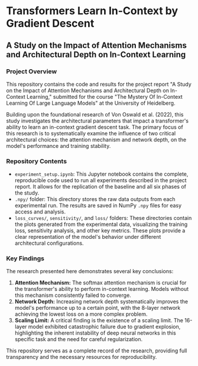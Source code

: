 # Transformers Learn In-Context by Gradient Descent

## A Study on the Impact of Attention Mechanisms and Architectural Depth on In-Context Learning

### **Project Overview**

This repository contains the code and results for the project report "A Study on the Impact of Attention Mechanisms and Architectural Depth on In-Context Learning," submitted for the course "The Mystery Of In-Context Learning Of Large Language Models" at the University of Heidelberg.

Building upon the foundational research of Von Oswald et al. (2022), this study investigates the architectural parameters that impact a transformer's ability to learn an in-context gradient descent task. The primary focus of this research is to systematically examine the influence of two critical architectural choices: the attention mechanism and network depth, on the model's performance and training stability.

### **Repository Contents**

* `experiment_setup.ipynb`: This Jupyter notebook contains the complete, reproducible code used to run all experiments described in the project report. It allows for the replication of the baseline and all six phases of the study.
* `.npy/` folder: This directory stores the raw data outputs from each experimental run. The results are saved in NumPy `.npy` files for easy access and analysis.
* `loss_curves/`, `sensitivity/`, and `loss/` folders: These directories contain the plots generated from the experimental data, visualizing the training loss, sensitivity analysis, and other key metrics. These plots provide a clear representation of the model's behavior under different architectural configurations.

### **Key Findings**

The research presented here demonstrates several key conclusions:

1.  **Attention Mechanism:** The softmax attention mechanism is crucial for the transformer's ability to perform in-context learning. Models without this mechanism consistently failed to converge.
2.  **Network Depth:** Increasing network depth systematically improves the model's performance up to a certain point, with the 8-layer network achieving the lowest loss on a more complex problem.
3.  **Scaling Limit:** A critical finding is the existence of a scaling limit. The 16-layer model exhibited catastrophic failure due to gradient explosion, highlighting the inherent instability of deep neural networks in this specific task and the need for careful regularization.

This repository serves as a complete record of the research, providing full transparency and the necessary resources for reproducibility.
